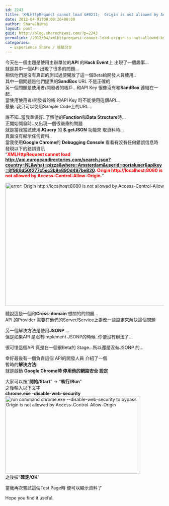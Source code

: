```yaml
---
id: 2243
title: 'XMLHttpRequest cannot load &#8211;  Origin is not allowed by Access-Control-Allow-Origin.'
date: 2012-04-01T00:00:26+08:00
author: ShareChiWai
layout: post
guid: http://blog.sharechiwai.com/?p=2243
permalink: /2012/04/xmlhttprequest-cannot-load-origin-is-not-allowed-by-access-control-allow-origin/
categories:
  - Experience Share / 經驗分享
---
```

今天在一個主題是使用主辦單位的**API** 的**Hack Event**上 出現了一個趣事&#8230;  
就是其中一個API 出現了很多的問題&#8230;  
相信他們是沒有真正的測試過便開放了這一個Beta給開發人員使用..  
其中一個問題是他們提供的**SandBox** URL 不是正確的  
另一個問題是使用者/開發者的帳戶&#8230;和API Key 很像沒有和**SandBox** 連結在一起..  
當使用使用者/開發者的帳 的API Key 時不能使用這個API&#8230;  
最後..我只可以使用Sample Code上的URL&#8230;

誰不知..當我準備好..了解他的**Function**和**Data Structure**時&#8230;  
正開始開發時..又出現一個很嚴重的問題  
就是當我當試使用**JQuery** 的 **$.getJSON** 功能來 取資料時&#8230;  
頁面沒有顯示任何資料..  
當我使用**Google Chrome**的 **Debugging Console** 看看有沒有任何錯誤信息時  
發現以下的錯誤資訊  
&#8220;<span style="color: #ff0000;"><strong>XMLHttpRequest cannot load http://api.europeandirectories.com/search.json?country=NL&what=pizza&where=Amsterdam&userid=portaluser&apikey=8f989d50f277c5ec3b9e890d497be820. Origin http://localhost:8080 is not allowed by Access-Control-Allow-Origin.</strong></span>&#8221;

<img src="http://api.photoshop.com/v1.0/accounts/aa9037104a014abbb11ad4bd58324b91/assets/7cae798e98f24317b689bc08ca8e555a" alt="error:  Origin http://localhost:8080 is not allowed by Access-Control-Allow-Origin." width="581" height="391" /> 

聽說這是一個和**Cross-domain** 想關的的問題&#8230;  
API 的Provider 需要在他們的Server/Service上更改一些設定來解決這個問題

另一個解決方法是使用**JSONP** &#8230;  
但是如果API 是沒有Implement JSONP的時候..你便沒有辦法了&#8230;

很可惜這個API 真是在一個很Beta的 Stage&#8230;所以還是沒有JSONP 的&#8230;

幸好最後有一個負責這個 API的開發人員 介紹了一個  
暫時的**解決方法**:  
就是啟動 **Google Chrome時 停用他的網路安全 設定**

大家可以按&#8221;**開始/Start**&#8221; -> &#8220;**執行/Run**&#8221;  
之後輸入以下文字  
**chrome.exe &#8211;disable-web-security**  
<img src="http://api.photoshop.com/v1.0/accounts/aa9037104a014abbb11ad4bd58324b91/assets/83613409e0414b488fdb505b8a7b8762" alt="run command chrome.exe --disable-web-security to bypass Origin is not allowed by Access-Control-Allow-Origin" width="429" height="247" />  
之後按&#8221;**確定/OK**&#8221;

當我再次嘗試這個Test Page時 便可以顯示資料了

Hope you find it useful.